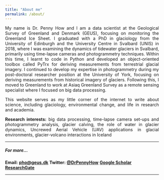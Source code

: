 ```yaml
---
title: "About me"
permalink: /about/
---
```

<p style="text-align:justify;">My name is Dr. Penny How and I am a data scientist at the Geological Survey of Greenland and Denmark (GEUS), focusing on monitoring the Greenland Ice Sheet. I graduated with a PhD in glaciology from the University of Edinburgh and the University Centre in Svalbard (UNIS) in 2018, where I was examining the dynamics of tidewater glaciers in Svalbard, primarily using time-lapse cameras and photogrammetry techniques. Within this time, I learnt to code in Python and developed an object-oriented toolbox called PyTrx for deriving measurements from terrestrial glacial imagery. I continued to develop my expertise in photogrammetry during my post-doctoral researcher position at the University of York, focusing on deriving measurements from historical imagery of glaciers. Following this, I moved to Greenland to work at Asiaq Greenland Survey as a remote sensing specialist where I focused on big data processing.</p>
<p style="text-align:justify;">This website serves as my little corner of the internet to write about science, including glaciology, environmental change, and life in research and academia.</p>
<p style="text-align:justify;"><b>Research interests:</b> big data processing, time-lapse camera set-ups and photogrammetry analysis, glacier calving, the role of water in glacier dynamics, Uncrewed Aerial Vehicle (UAV) applications in glacial environments, glacier-volcano interactions in Iceland</p>


<hr />

<h5>For more...</h5>
<b>Email:</b> <span style="text-decoration:underline;"><strong><a href="mailto:pho@geus.dk" target="_blank" rel="noopener noreferrer">pho@geus.dk</a></strong></span>
<strong>Twitter:</strong> <span style="text-decoration:underline;"><strong><a href="http://twitter.com/DrPennyHow" target="_blank" rel="noopener">@DrPennyHow</a></strong></span>
<span style="text-decoration:underline;"><strong><a href="https://scholar.google.co.uk/citations?hl=en&amp;user=946wHTUAAAAJ" target="_blank" rel="noopener noreferrer">Google Scholar
</a></strong><strong><a href="https://www.researchgate.net/profile/Penelope_How" target="_blank" rel="noopener noreferrer">ResearchGate</a></strong><strong><a href="https://scholar.google.co.uk/citations?hl=en&amp;user=946wHTUAAAAJ" target="_blank" rel="noopener noreferrer">
</a></strong></span>

<hr />
